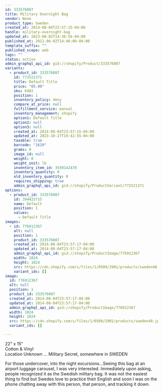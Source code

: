 ```yaml
---
id: 333576087
title: Military Overnight Bag
vendor: None
product_type: Sweden
created_at: 2014-08-04T23:57:15-04:00
handle: military-overnight-bag
updated_at: 2023-08-02T14:36:56-04:00
published_at: 2011-06-02T14:46:00-04:00
template_suffix: ""
published_scope: web
tags: ""
status: active
admin_graphql_api_id: gid://shopify/Product/333576087
variants:
  - product_id: 333576087
    id: 772521371
    title: Default Title
    price: "65.00"
    sku: K402
    position: 1
    inventory_policy: deny
    compare_at_price: null
    fulfillment_service: manual
    inventory_management: shopify
    option1: Default Title
    option2: null
    option3: null
    created_at: 2014-08-04T23:57:15-04:00
    updated_at: 2023-10-27T19:42:55-04:00
    taxable: true
    barcode: "1610"
    grams: 0
    image_id: null
    weight: 0
    weight_unit: lb
    inventory_item_id: 3550142470
    inventory_quantity: 0
    old_inventory_quantity: 0
    requires_shipping: true
    admin_graphql_api_id: gid://shopify/ProductVariant/772521371
options:
  - product_id: 333576087
    id: 394425715
    name: Default
    position: 1
    values:
      - Default Title
images:
  - id: 776912367
    alt: null
    position: 1
    product_id: 333576087
    created_at: 2014-08-04T23:57:17-04:00
    updated_at: 2014-08-04T23:57:17-04:00
    admin_graphql_api_id: gid://shopify/ProductImage/776912367
    width: 1024
    height: 1024
    src: https://cdn.shopify.com/s/files/1/0589/2901/products/sweden40.jpeg?v=1407211037
    variant_ids: []
image:
  id: 776912367
  alt: null
  position: 1
  product_id: 333576087
  created_at: 2014-08-04T23:57:17-04:00
  updated_at: 2014-08-04T23:57:17-04:00
  admin_graphql_api_id: gid://shopify/ProductImage/776912367
  width: 1024
  height: 1024
  src: https://cdn.shopify.com/s/files/1/0589/2901/products/sweden40.jpeg?v=1407211037
  variant_ids: []

---
```


22" x 15"  
Cotton & Vinyl  
Location Unknown ... Military Secret, somewhere in SWEDEN

For those undercover, into the night excursions...Seeing this bag at an airport luggage carousel, I was very interested. Immediately upon asking, people recognized it as the Swedish military bag. It was not the easiest thing to find but Swedes love to practice their English and soon I was on the phone chatting away with this person, that person, and tracking it down.